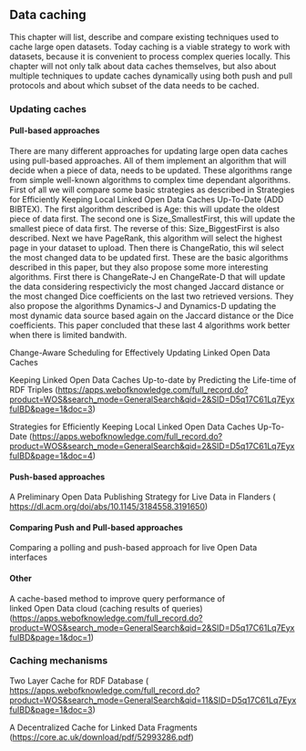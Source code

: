 ## Data caching
This chapter will list, describe and compare existing techniques used to cache large open datasets.
Today caching is a viable strategy to work with datasets, because it is convenient to process complex queries locally.
This chapter will not only talk about data caches themselves, but also about multiple techniques to update caches dynamically using both push and pull protocols and about which subset of the data needs to be cached.

### Updating caches
#### Pull-based approaches
There are many different approaches for updating large open data caches using pull-based approaches. All of them implement an algorithm that will decide when a piece of data, needs to be updated. These algorithms range from simple well-known algorithms to complex time dependant algorithms. First of all we will compare some basic strategies as described in Strategies for Efficiently Keeping Local Linked Open Data Caches Up-To-Date (ADD BIBTEX). The first algorithm described is Age: this will update the oldest piece of data first. The second one is Size_SmallestFirst, this will update the smallest piece of data first. The reverse of this: Size_BiggestFirst is also described. Next we have PageRank, this algorithm will select the highest page in your dataset to upload. Then there is ChangeRatio, this wil select the most changed data to be updated first. These are the basic algorithms described in this paper, but they also propose some more interesting algorithms. First there is ChangeRate-J en ChangeRate-D that will update the data considering respectivicly the most changed Jaccard distance or the most changed Dice coefficients on the last two retrieved versions. They also propose the algorithms Dynamics-J and Dynamics-D updating the most dynamic data source based again on the Jaccard distance or the Dice coefficients. This paper concluded that these last 4 algorithms work better when there is limited bandwith.


Change-Aware Scheduling for Effectively Updating Linked Open Data Caches

Keeping Linked Open Data Caches Up-to-date by Predicting the Life-time of RDF Triples (https://apps.webofknowledge.com/full_record.do?product=WOS&search_mode=GeneralSearch&qid=2&SID=D5q17C61Lq7EyxfuIBD&page=1&doc=3)

Strategies for Efficiently Keeping Local Linked Open Data Caches Up-To-Date (https://apps.webofknowledge.com/full_record.do?product=WOS&search_mode=GeneralSearch&qid=2&SID=D5q17C61Lq7EyxfuIBD&page=1&doc=4)

#### Push-based approaches

A Preliminary Open Data Publishing Strategy for Live Data in Flanders ( https://dl.acm.org/doi/abs/10.1145/3184558.3191650)

#### Comparing Push and Pull-based approaches
Comparing a polling and push-based approach for live Open Data interfaces
#### Other
A cache-based method to improve query performance of linked Open Data cloud (caching results of queries)
(https://apps.webofknowledge.com/full_record.do?product=WOS&search_mode=GeneralSearch&qid=2&SID=D5q17C61Lq7EyxfuIBD&page=1&doc=1)
### Caching mechanisms
Two Layer Cache for RDF Database ( https://apps.webofknowledge.com/full_record.do?product=WOS&search_mode=GeneralSearch&qid=11&SID=D5q17C61Lq7EyxfuIBD&page=1&doc=3)

A Decentralized Cache for Linked Data Fragments (https://core.ac.uk/download/pdf/52993286.pdf)


